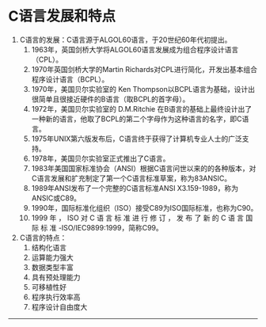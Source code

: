 # C语言发展和特点
1. C语言的发展：C语言源于ALGOL60语言，于20世纪60年代初提出。
	1. 1963年，英国剑桥大学将ALGOL60语言发展成为组合程序设计语言（CPL）。
	2. 1970年英国剑桥大学的Martin Richards对CPL进行简化，开发出基本组合程序设计语言（BCPL）。
	3. 1970年，美国贝尔实验室的 Ken Thompson以BCPL语言为基础，设计出很简单且很接近硬件的B语言（取BCPL的首字母）。
	4. 1972年，美国贝尔实验室的 D.M.Ritchie 在B语言的基础上最终设计出了一种新的语言，他取了BCPL的第二个字母作为这种语言的名字，即C语言。
	5. 1975年UNIX第六版发布后，C语言终于获得了计算机专业人士的广泛支持。
	6. 1978年，美国贝尔实验室正式推出了C语言。
	7. 1983年美国国家标准协会（ANSI）根据C语言问世以来的的各种版本，对C语言发展和扩充制定了第一个C语言标准草案，称为83ANSIC。
	8. 1989年ANSI发布了一个完整的C语言标准ANSI X3.159-1989，称为ANSIC或C89。
	9. 1990年，国际标准化组织（ISO）接受C89为ISO国际标准，也称为C90。
	10. 1999 年 ， ISO 对 C 语 言 标 准 进 行 修 订 ， 发 布 了 新 的 C 语 言 国 际 标 准 -ISO/IEC9899:1999，简称C99。
2. C语言的特点：
	1. 结构化语言
	2. 运算能力强大
	3. 数据类型丰富
	4. 具有预处理能力
	5. 可移植性好
	6. 程序执行效率高
	7. 程序设计自由度大

---